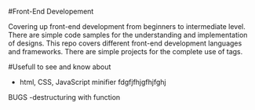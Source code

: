 #Front-End Developement

Covering up front-end development from beginners to intermediate level. There are simple code samples for the understanding and implementation of designs. This repo covers different front-end development languages and frameworks. There are simple projects for the complete use of tags.

#Usefull to see and know about
 - html, CSS, JavaScript minifier
fdgfjfhjgfhjfghj

BUGS
-destructuring with function
